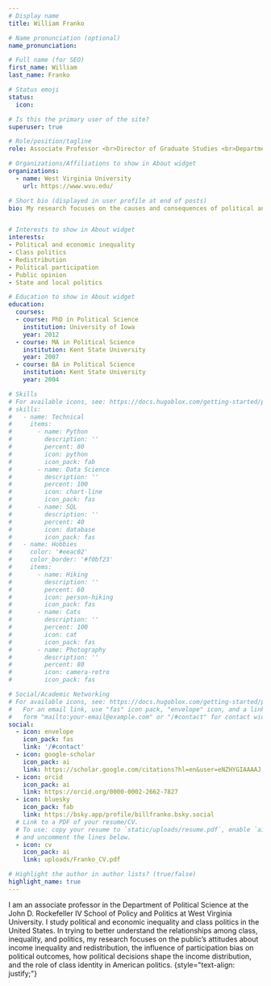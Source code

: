 ```yaml
---
# Display name
title: William Franko

# Name pronunciation (optional)
name_pronunciation:

# Full name (for SEO)
first_name: William
last_name: Franko

# Status emoji
status:
  icon:

# Is this the primary user of the site?
superuser: true

# Role/position/tagline
role: Associate Professor <br>Director of Graduate Studies <br>Department of Political Science

# Organizations/Affiliations to show in About widget
organizations:
  - name: West Virginia University
    url: https://www.wvu.edu/

# Short bio (displayed in user profile at end of posts)
bio: My research focuses on the causes and consequences of political and economic inequality.


# Interests to show in About widget
interests:
- Political and economic inequality
- Class politics
- Redistribution
- Political participation
- Public opinion
- State and local politics

# Education to show in About widget
education:
  courses:
  - course: PhD in Political Science
    institution: University of Iowa
    year: 2012
  - course: MA in Political Science
    institution: Kent State University
    year: 2007
  - course: BA in Political Science
    institution: Kent State University
    year: 2004

# Skills
# For available icons, see: https://docs.hugoblox.com/getting-started/page-builder/#icons
# skills:
#   - name: Technical
#     items:
#       - name: Python
#         description: ''
#         percent: 80
#         icon: python
#         icon_pack: fab
#       - name: Data Science
#         description: ''
#         percent: 100
#         icon: chart-line
#         icon_pack: fas
#       - name: SQL
#         description: ''
#         percent: 40
#         icon: database
#         icon_pack: fas
#   - name: Hobbies
#     color: '#eeac02'
#     color_border: '#f0bf23'
#     items:
#       - name: Hiking
#         description: ''
#         percent: 60
#         icon: person-hiking
#         icon_pack: fas
#       - name: Cats
#         description: ''
#         percent: 100
#         icon: cat
#         icon_pack: fas
#       - name: Photography
#         description: ''
#         percent: 80
#         icon: camera-retro
#         icon_pack: fas

# Social/Academic Networking
# For available icons, see: https://docs.hugoblox.com/getting-started/page-builder/#icons
#   For an email link, use "fas" icon pack, "envelope" icon, and a link in the
#   form "mailto:your-email@example.com" or "/#contact" for contact widget.
social:
  - icon: envelope
    icon_pack: fas
    link: '/#contact'
  - icon: google-scholar
    icon_pack: ai
    link: https://scholar.google.com/citations?hl=en&user=eNZHYGIAAAAJ
  - icon: orcid
    icon_pack: ai
    link: https://orcid.org/0000-0002-2662-7827
  - icon: bluesky
    icon_pack: fab
    link: https://bsky.app/profile/billfranko.bsky.social
  # Link to a PDF of your resume/CV.
  # To use: copy your resume to `static/uploads/resume.pdf`, enable `ai` icons in `params.yaml`,
  # and uncomment the lines below.
  - icon: cv
    icon_pack: ai
    link: uploads/Franko_CV.pdf

# Highlight the author in author lists? (true/false)
highlight_name: true
---
```


I am an associate professor in the Department of Political Science at the John D. Rockefeller IV School of Policy and Politics at West Virginia University. I study political and economic inequality and class politics in the United States. In trying to better understand the relationships among class, inequality, and politics, my research focuses on the public’s attitudes about income inequality and redistribution, the influence of participation bias on political outcomes, how political decisions shape the income distribution, and the role of class identity in American politics. 
{style="text-align: justify;"}
